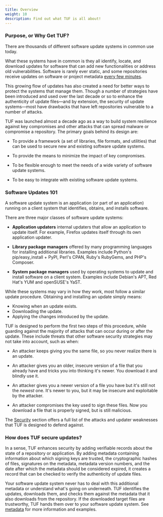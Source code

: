 ```yaml
---
title: Overview
weight: 10 
description: Find out what TUF is all about!
---
```



### Purpose, or Why Get TUF?

There are thousands of different software update systems in common
use today.

What these systems have in common is they all identify,
locate, and download updates for software that can add new functionalities or
address old vulnerabilities. Software is rarely ever static, and some repositories
receive updates on software or project metadata [every few minutes](https://theupdateframework.io/papers/protect-community-repositories-nsdi2016.pdf). 

This growing flow of updates has also created a need for better
ways to protect the systems that manage them. Though a number of strategies have
been introduced and used over the last decade or so to enhance the
authenticity of update files—and by extension, the security of update systems—most have drawbacks that have left repositories vulnerable to a number of attacks.

TUF was launched almost a decade ago as a way to build system resilience against
key compromises and other attacks that can spread malware or compromise a repository.
The primary goals behind its design are:

* To provide a framework (a set of libraries, file formats, and utilities)
that can be used to secure new and existing software update systems.

* To provide the means to minimize the impact of key compromises.

* To be flexible enough to meet the needs of a wide variety of software update systems.

* To be easy to integrate with existing software update systems.

### Software Updates 101 ###
A software update system is an application (or part of an
application) running on a client system that identifies, obtains, and
installs software.

There are three major classes of software update systems:

* **Application updaters** internal updaters that allow an application to update
   itself. For example, Firefox updates itself through its own application
   updater.

* **Library package managers** offered by many
   programming languages for installing additional libraries. Examples include
   Python's pip/easy_install + PyPI, Perl's CPAN,
   Ruby's RubyGems, and PHP's Composer.

* **System package managers** used by operating systems to update and
   install software on a client system. Examples include Debian's APT,
   Red Hat's YUM and openSUSE's YaST.

While these systems may vary in how they work, most follow a similar update
procedure. Obtaining and installing an update simply means:

* Knowing when an update exists.
* Downloading the update.
* Applying the changes introduced by the update.

TUF is designed to perform the first two steps of this procedure,
while guarding against the majority of attacks that can occur during or
after the update.
These include threats that other software security strategies may not take into
account, such as when:

* An attacker keeps giving you the same file, so you never realize
  there is an update.

* An attacker gives you an older, insecure version of a file that you
  already have and tricks you into thinking it's
  newer. You download it and blindly use it.

* An attacker gives you a newer version of a file you have but it's still not
  the *newest* one. It's newer to you, but it may be insecure and
  exploitable by the attacker.

* An attacker compromises the key used to sign these files. Now you
  download a file that is properly signed, but is still malicious.

The [Security](docs/security) section offers a full list of the
attacks and updater weaknesses that TUF is designed to defend against.

### How does TUF secure updates? ###

In a sense, TUF enhances security by adding verifiable records about the state
of a repository or application. By adding metadata containing
information about which signing keys are trusted, the cryptographic hashes of
files, signatures on the metadata,
metadata version numbers, and the date after which the metadata should be
considered expired, it creates a record that can be checked to verify the
authenticity of update files.

Your software update system never has to deal with
this additional metadata or understand what's going on underneath. TUF
identifies the  updates, downloads them, and checks them
against the metadata that it also downloads from the repository. If the
downloaded target files are trustworthy, TUF hands them over to your software
update system. See [metadata](docs/metadata) for more information and examples.

